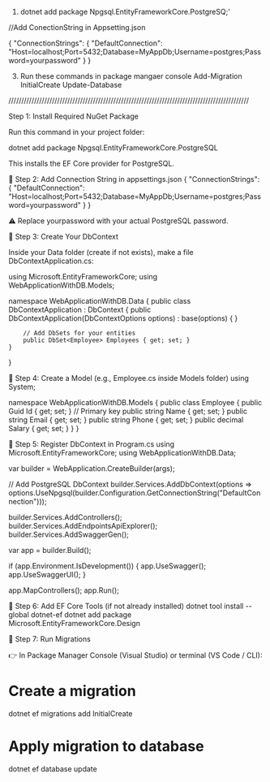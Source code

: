 1. dotnet add package Npgsql.EntityFrameworkCore.PostgreSQ;'

//Add ConectionString in Appsetting.json

{
  "ConnectionStrings": {
    "DefaultConnection": "Host=localhost;Port=5432;Database=MyAppDb;Username=postgres;Password=yourpassword"
  }
}

3.  Run these commands in package mangaer console
      Add-Migration InitialCreate
        Update-Database


//////////////////////////////////////////////////////////////////////////////////////////////


Step 1: Install Required NuGet Package

Run this command in your project folder:

dotnet add package Npgsql.EntityFrameworkCore.PostgreSQL


This installs the EF Core provider for PostgreSQL.

🔹 Step 2: Add Connection String in appsettings.json
{
  "ConnectionStrings": {
    "DefaultConnection": "Host=localhost;Port=5432;Database=MyAppDb;Username=postgres;Password=yourpassword"
  }
}


⚠️ Replace yourpassword with your actual PostgreSQL password.

🔹 Step 3: Create Your DbContext

Inside your Data folder (create if not exists), make a file DbContextApplication.cs:

using Microsoft.EntityFrameworkCore;
using WebApplicationWithDB.Models;

namespace WebApplicationWithDB.Data
{
    public class DbContextApplication : DbContext
    {
        public DbContextApplication(DbContextOptions<DbContextApplication> options) : base(options)
        {
        }

        // Add DbSets for your entities
        public DbSet<Employee> Employees { get; set; }
    }
}

🔹 Step 4: Create a Model (e.g., Employee.cs inside Models folder)
using System;

namespace WebApplicationWithDB.Models
{
    public class Employee
    {
        public Guid Id { get; set; }   // Primary key
        public string Name { get; set; }
        public string Email { get; set; }
        public string Phone { get; set; }
        public decimal Salary { get; set; }
    }
}

🔹 Step 5: Register DbContext in Program.cs
using Microsoft.EntityFrameworkCore;
using WebApplicationWithDB.Data;

var builder = WebApplication.CreateBuilder(args);

// Add PostgreSQL DbContext
builder.Services.AddDbContext<DbContextApplication>(options =>
    options.UseNpgsql(builder.Configuration.GetConnectionString("DefaultConnection")));

builder.Services.AddControllers();
builder.Services.AddEndpointsApiExplorer();
builder.Services.AddSwaggerGen();

var app = builder.Build();

if (app.Environment.IsDevelopment())
{
    app.UseSwagger();
    app.UseSwaggerUI();
}

app.MapControllers();
app.Run();

🔹 Step 6: Add EF Core Tools (if not already installed)
dotnet tool install --global dotnet-ef
dotnet add package Microsoft.EntityFrameworkCore.Design

🔹 Step 7: Run Migrations

👉 In Package Manager Console (Visual Studio) or terminal (VS Code / CLI):

# Create a migration
dotnet ef migrations add InitialCreate

# Apply migration to database
dotnet ef database update
